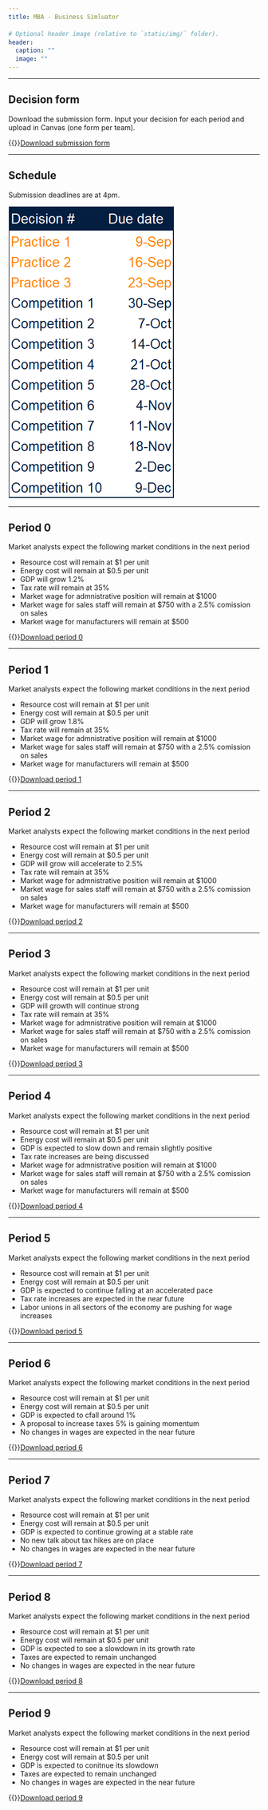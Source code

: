 ```yaml
---
title: MBA - Business Simluator

# Optional header image (relative to `static/img/` folder).
header:
  caption: ""
  image: ""
---
```


---

## Decision form

Download the submission form. Input your decision for each period and upload in Canvas (one form per team).

{{<icon name="file-excel" pack="fas">}}[Download submission form](Submission%20form.xlsx)

---

## Schedule

Submission deadlines are at <span class="red">4pm</span>.

![schedule](Schedule.png)

---

## Period 0

Market analysts expect the following market conditions in the next period

* Resource cost will remain at $1 per unit
* Energy cost will remain at $0.5 per unit
* GDP will grow 1.2%
* Tax rate will remain at 35%
* Market wage for admnistrative position will remain at $1000
* Market wage for sales staff will remain at $750 with a 2.5% comission on sales
* Market wage for manufacturers will remain at $500  

{{<icon name="file-excel" pack="fas">}}[Download period 0](Period%200.xlsx)

---

## Period 1

Market analysts expect the following market conditions in the next period

* Resource cost will remain at $1 per unit
* Energy cost will remain at $0.5 per unit
* GDP will grow 1.8%
* Tax rate will remain at 35%
* Market wage for admnistrative position will remain at $1000
* Market wage for sales staff will remain at $750 with a 2.5% comission on sales
* Market wage for manufacturers will remain at $500  

{{<icon name="file-excel" pack="fas">}}[Download period 1](Period%201.xlsx)

---

## Period 2

Market analysts expect the following market conditions in the next period

* Resource cost will remain at $1 per unit
* Energy cost will remain at $0.5 per unit
* GDP will grow will accelerate to 2.5%
* Tax rate will remain at 35%
* Market wage for admnistrative position will remain at $1000
* Market wage for sales staff will remain at $750 with a 2.5% comission on sales
* Market wage for manufacturers will remain at $500  

{{<icon name="file-excel" pack="fas">}}[Download period 2](Period%202.xlsx)


---

## Period 3

Market analysts expect the following market conditions in the next period

* Resource cost will remain at $1 per unit
* Energy cost will remain at $0.5 per unit
* GDP will growth will continue strong
* Tax rate will remain at 35%
* Market wage for admnistrative position will remain at $1000
* Market wage for sales staff will remain at $750 with a 2.5% comission on sales
* Market wage for manufacturers will remain at $500  

{{<icon name="file-excel" pack="fas">}}[Download period 3](Period%203.xlsx)


---

## Period 4

Market analysts expect the following market conditions in the next period

* Resource cost will remain at $1 per unit
* Energy cost will remain at $0.5 per unit
* GDP is expected to slow down and remain slightly positive
* Tax rate increases are being discussed
* Market wage for admnistrative position will remain at $1000
* Market wage for sales staff will remain at $750 with a 2.5% comission on sales
* Market wage for manufacturers will remain at $500  

{{<icon name="file-excel" pack="fas">}}[Download period 4](Period%204.xlsx)


---

## Period 5

Market analysts expect the following market conditions in the next period

* Resource cost will remain at $1 per unit
* Energy cost will remain at $0.5 per unit
* GDP is expected to continue falling at an accelerated pace
* Tax rate increases are expected in the near future
* Labor unions in all sectors of the economy are pushing for wage increases

{{<icon name="file-excel" pack="fas">}}[Download period 5](Period%205.xlsx)


---

## Period 6

Market analysts expect the following market conditions in the next period

* Resource cost will remain at $1 per unit
* Energy cost will remain at $0.5 per unit
* GDP is expected to cfall around 1%
* A proposal to increase taxes 5% is gaining momentum
* No changes in wages are expected in the near future

{{<icon name="file-excel" pack="fas">}}[Download period 6](Period%206.xlsx)


---

## Period 7

Market analysts expect the following market conditions in the next period

* Resource cost will remain at $1 per unit
* Energy cost will remain at $0.5 per unit
* GDP is expected to continue growing at a stable rate
* No new talk about tax hikes are on place
* No changes in wages are expected in the near future

{{<icon name="file-excel" pack="fas">}}[Download period 7](Period%207.xlsx)


---

## Period 8

Market analysts expect the following market conditions in the next period

* Resource cost will remain at $1 per unit
* Energy cost will remain at $0.5 per unit
* GDP is expected to see a slowdown in its growth rate
* Taxes are expected to remain unchanged
* No changes in wages are expected in the near future

{{<icon name="file-excel" pack="fas">}}[Download period 8](Period%208.xlsx)


---

## Period 9

Market analysts expect the following market conditions in the next period

* Resource cost will remain at $1 per unit
* Energy cost will remain at $0.5 per unit
* GDP is expected to conitnue its slowdown
* Taxes are expected to remain unchanged
* No changes in wages are expected in the near future

{{<icon name="file-excel" pack="fas">}}[Download period 9](Period%209.xlsx)